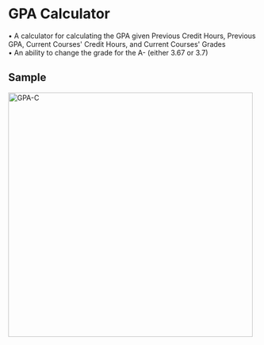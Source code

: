 # GPA Calculator

• A calculator for calculating the GPA given Previous Credit Hours, Previous GPA, Current Courses' Credit Hours, and Current Courses' Grades<br/>
• An ability to change the grade for the A- (either 3.67 or 3.7)

**Sample**
--
<img width="493" alt="GPA-C" src="https://user-images.githubusercontent.com/66283081/175958858-d100eee1-ef1a-499e-97e5-68cccc358aba.png">

